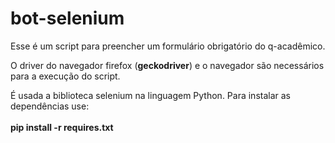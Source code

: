 # bot-selenium
Esse é um script para preencher um formulário obrigatório do q-acadêmico. <br>

O driver do navegador firefox (<b>geckodriver</b>) e o navegador são necessários para a execução do script.

É usada a biblioteca selenium na linguagem Python.  Para instalar as dependências use: <br><br>
  <b> pip install -r requires.txt </b>
